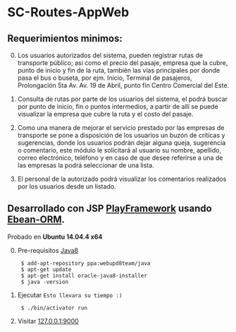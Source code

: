 # SC-Routes-AppWeb

## Requerimientos minimos:

0. Los usuarios autorizados del sistema, pueden registrar rutas de transporte público; asi como el precio del pasaje, empresa que la cubre, punto de inicio y fin de la ruta, también las vías principales por donde pasa el bus o buseta, por ejm. Inicio, Terminal de pasajeros, Prolongación 5ta Av. Av. 19 de Abril, punto fin Centro Comercial del Este.

0. Consulta de rutas por parte de los usuarios del sistema, el podrá buscar por punto de inicio, fin o puntos intermedios, a partir de allí se puede visualizar la empresa que cubre la ruta y el costo del pasaje.

0. Como una manera de mejorar el servicio prestado por las empresas de transporte se pone a disposición de los usuarios un buzón de críticas y sugerencias, donde los usuarios podrán dejar alguna queja, sugerencia o comentario, este módulo le solicitará al usuario su nombre, apellido, correo electrónico, teléfono y en caso de que desee referirse a una de las empresas la podrá seleccionar de una lista.

0. El personal de la autorizado podrá visualizar los comentarios realizados por los usuarios desde un listado.

## Desarrollado con JSP [PlayFramework](https://playframework.com/) usando [Ebean-ORM](http://ebean-orm.github.io/docs/).

Probado en **Ubuntu 14.04.4 x64**

0. Pre-requisitos [Java8](https://www.java.com/es/)

		$ add-apt-repository ppa:webupd8team/java
		$ apt-get update
		$ apt-get install oracle-java8-installer
		$ java -version

0. Ejecutar `Esto llevara su tiempo :)`

		$ ./bin/activator run

0. Visitar [127.0.0.1:9000](https://127.0.0.1:9000/)
